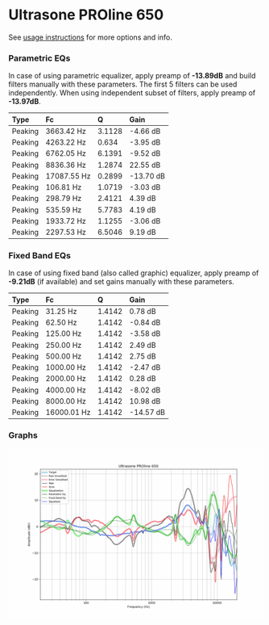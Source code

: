 # Ultrasone PROline 650
See [usage instructions](https://github.com/jaakkopasanen/AutoEq#usage) for more options and info.

### Parametric EQs
In case of using parametric equalizer, apply preamp of **-13.89dB** and build filters manually
with these parameters. The first 5 filters can be used independently.
When using independent subset of filters, apply preamp of **-13.97dB**.

| Type    | Fc          |      Q | Gain      |
|:--------|:------------|:-------|:----------|
| Peaking | 3663.42 Hz  | 3.1128 | -4.66 dB  |
| Peaking | 4263.22 Hz  | 0.634  | -3.95 dB  |
| Peaking | 6762.05 Hz  | 6.1391 | -9.52 dB  |
| Peaking | 8836.36 Hz  | 1.2874 | 22.55 dB  |
| Peaking | 17087.55 Hz | 0.2899 | -13.70 dB |
| Peaking | 106.81 Hz   | 1.0719 | -3.03 dB  |
| Peaking | 298.79 Hz   | 2.4121 | 4.39 dB   |
| Peaking | 535.59 Hz   | 5.7783 | 4.19 dB   |
| Peaking | 1933.72 Hz  | 1.1255 | -3.06 dB  |
| Peaking | 2297.53 Hz  | 6.5046 | 9.19 dB   |

### Fixed Band EQs
In case of using fixed band (also called graphic) equalizer, apply preamp of **-9.21dB**
(if available) and set gains manually with these parameters.

| Type    | Fc          |      Q | Gain      |
|:--------|:------------|:-------|:----------|
| Peaking | 31.25 Hz    | 1.4142 | 0.78 dB   |
| Peaking | 62.50 Hz    | 1.4142 | -0.84 dB  |
| Peaking | 125.00 Hz   | 1.4142 | -3.58 dB  |
| Peaking | 250.00 Hz   | 1.4142 | 2.49 dB   |
| Peaking | 500.00 Hz   | 1.4142 | 2.75 dB   |
| Peaking | 1000.00 Hz  | 1.4142 | -2.47 dB  |
| Peaking | 2000.00 Hz  | 1.4142 | 0.28 dB   |
| Peaking | 4000.00 Hz  | 1.4142 | -8.02 dB  |
| Peaking | 8000.00 Hz  | 1.4142 | 10.98 dB  |
| Peaking | 16000.01 Hz | 1.4142 | -14.57 dB |

### Graphs
![](./Ultrasone%20PROline%20650.png)
